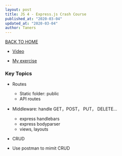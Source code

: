 ```yaml
---
layout: post
title: JS 4 - Express.js Crash Course
published_at: "2020-03-04"
updated_at: "2020-03-04"
author: Taners
---
```


[BACK TO HOME](https://tane-rs.github.io)


- [Video](https://www.youtube.com/watch?v=L72fhGm1tfE)

- [My exercise](https://github.com/tane-rs/Express_Crash_Course)

### Key Topics

- Routes
  - Static folder: public
  - API routes

- Middleware: handle GET，POST， PUT， DELETE...
  - express handlebars
  - express bodyparser
  - views, layouts

- CRUD

- Use postman to mimit CRUD